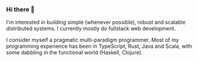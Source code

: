 ### Hi there 👋

I'm interested in building simple (whenever possible), robust and scalable distributed systems. I currently mostly do fullstack web development. 

I consider myself a pragmatic multi-paradigm programmer. Most of my programming experience has been in TypeScript, Rust, Java and Scala, with some dabbling in the functional world (Haskell, Clojure).

